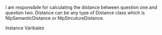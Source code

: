 I am responsibile for calculating the distance between question one and question two. 
Distance can be any type of Distance class which is NlpSemanticDistance or NlpStrcutureDistance.

Instance Varibales
	<questionOne> 
	<questionTwo>